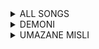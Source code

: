 <details>
<summary>ALL SONGS</summary>

carpe diem<br>
katrina<br>
ne bi smel<br>
plastika<br>
demoni<br>
padam<br>
vse kar vem<br>
ona<br>
tokio<br>
ngvot<br>
novi val<br>
gola<br>
umazane misli<br>
vem da greš<br>
proti toku<br>
dopamin<br>
barve oceana<br>
metulji<br>
a sem ti povedal<br>
bele sanje<br>
omamljeno telo<br>
</details>

<details>
<summary>DEMONI</summary>

katrina<br>
ne bi smel<br>
plastika<br>
demoni<br>
padam<br>
vse kar vem<br>
ona<br>
tokio<br>
ngvot<br>
novi val<br>
</details>

<details>
<summary>UMAZANE MISLI</summary>

gola<br>
umazane misli<br>
vem da greš<br>
proti toku<br>
dopamin<br>
barve oceana<br>
metulji<br>
a sem ti povedal<br>
bele sanje<br>
omamljeno telo<br>
</details>

